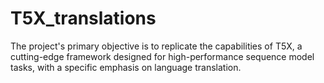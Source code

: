 # T5X_translations
The project's primary objective is to replicate the capabilities of T5X, a cutting-edge framework designed for high-performance sequence model tasks, with a specific emphasis on language translation. 

